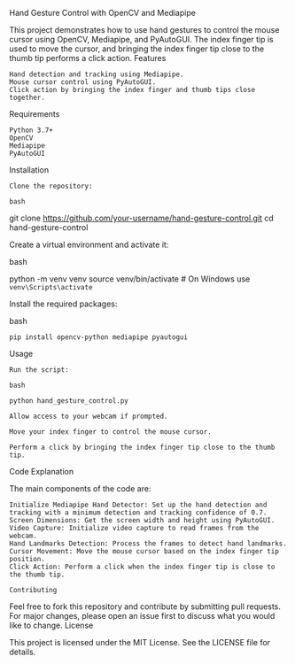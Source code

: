 Hand Gesture Control with OpenCV and Mediapipe

This project demonstrates how to use hand gestures to control the mouse cursor using OpenCV, Mediapipe, and PyAutoGUI. The index finger tip is used to move the cursor, and bringing the index finger tip close to the thumb tip performs a click action.
Features

    Hand detection and tracking using Mediapipe.
    Mouse cursor control using PyAutoGUI.
    Click action by bringing the index finger and thumb tips close together.

Requirements

    Python 3.7+
    OpenCV
    Mediapipe
    PyAutoGUI

Installation

    Clone the repository:

    bash

git clone https://github.com/your-username/hand-gesture-control.git
cd hand-gesture-control

Create a virtual environment and activate it:

bash

python -m venv venv
source venv/bin/activate  # On Windows use `venv\Scripts\activate`

Install the required packages:

bash

    pip install opencv-python mediapipe pyautogui

Usage

    Run the script:

    bash

    python hand_gesture_control.py

    Allow access to your webcam if prompted.

    Move your index finger to control the mouse cursor.

    Perform a click by bringing the index finger tip close to the thumb tip.

Code Explanation

The main components of the code are:

    Initialize Mediapipe Hand Detector: Set up the hand detection and tracking with a minimum detection and tracking confidence of 0.7.
    Screen Dimensions: Get the screen width and height using PyAutoGUI.
    Video Capture: Initialize video capture to read frames from the webcam.
    Hand Landmarks Detection: Process the frames to detect hand landmarks.
    Cursor Movement: Move the mouse cursor based on the index finger tip position.
    Click Action: Perform a click when the index finger tip is close to the thumb tip.

    Contributing

Feel free to fork this repository and contribute by submitting pull requests. For major changes, please open an issue first to discuss what you would like to change.
License

This project is licensed under the MIT License. See the LICENSE file for details.
